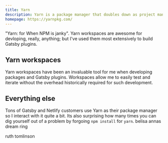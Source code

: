 ```yaml
---
title: Yarn
description: Yarn is a package manager that doubles down as project manager.
homepage: https://yarnpkg.com/
---
```


"Yarn: for When NPM is janky". Yarn workspaces are awesome for devloping, really, anything; but I've used them most extensively to build Gatsby plugins.

## Yarn workspaces

Yarn workspaces have been an invaluable tool for me when developing packages and Gatsby plugins. Workspaces allow me to easily test and iterate without the overhead historically required for such development.

## Everything else

Tons of Gatsby and Netlify customers use Yarn as their package manager so I interact with it quite a bit. Its also surprising how many times you can dig yourself out of a problem by forgoing `npm install` for `yarn`.
belisa annas dream ring

ruth tomlinson
